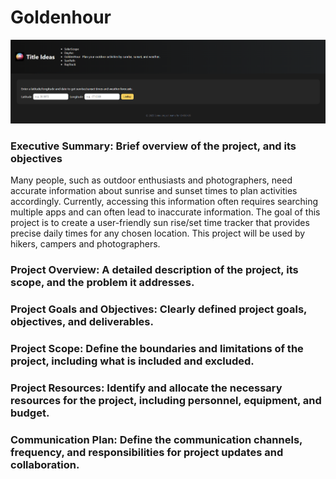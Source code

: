# Goldenhour

<img src="images/Webdesign.png" />

### Executive Summary: Brief overview of the project, and its objectives

Many people, such as outdoor enthusiasts and photographers, need accurate information about sunrise and sunset times to plan activities accordingly.  Currently, accessing this information often requires searching multiple apps and can often lead to inaccurate information. The goal of this project is to create a user-friendly sun rise/set time tracker that provides precise daily times for any chosen location. This project will be used by hikers, campers and photographers.

### Project Overview: A detailed description of the project, its scope, and the problem it addresses.


### Project Goals and Objectives: Clearly defined project goals, objectives, and deliverables.


### Project Scope: Define the boundaries and limitations of the project, including what is included and excluded.


### Project Resources: Identify and allocate the necessary resources for the project, including personnel, equipment, and budget.


### Communication Plan: Define the communication channels, frequency, and responsibilities for project updates and collaboration.